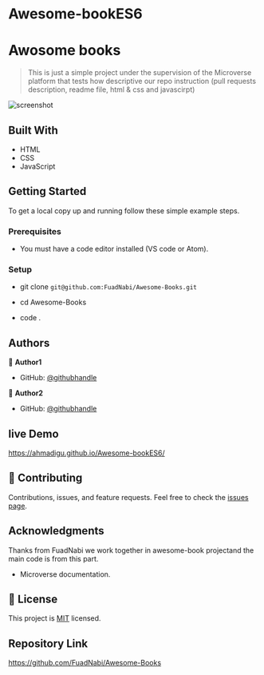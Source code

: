 # Awesome-bookES6
# Awosome books

> This is just a simple project under the supervision of the Microverse platform that tests how descriptive our repo instruction (pull requests description, readme file, html & css and javascirpt)

![screenshot](Capture.JPG)


## Built With

- HTML
- CSS
- JavaScript

## Getting Started

To get a local copy up and running follow these simple example steps.

### Prerequisites

- You must have a code editor installed (VS code or Atom).

### Setup

- git clone `git@github.com:FuadNabi/Awesome-Books.git`

- cd Awesome-Books

- code .

## Authors

:bust_in_silhouette: **Author1**

- GitHub: [@githubhandle](https://github.com/FuadNabi)

:bust_in_silhouette: **Author2**

- GitHub: [@githubhandle](https://github.com/AhmadiGu)

##  live Demo
 https://ahmadigu.github.io/Awesome-bookES6/

## :handshake: Contributing

Contributions, issues, and feature requests.
Feel free to check the [issues page](https://github.com/FuadNabi/Awesome-Books/issues).

## Acknowledgments
Thanks from  FuadNabi we work together in awesome-book projectand the main code is from this part.

- Microverse documentation.

## :memo: License

This project is [MIT](./LICENSE) licensed.

## Repository Link

https://github.com/FuadNabi/Awesome-Books